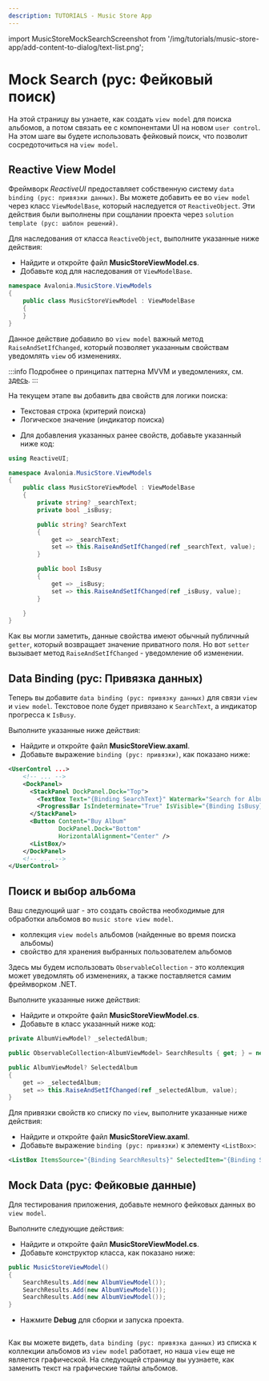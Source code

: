 ```yaml
---
description: TUTORIALS - Music Store App
---
```


import MusicStoreMockSearchScreenshot from '/img/tutorials/music-store-app/add-content-to-dialog/text-list.png';

# Mock Search (рус: Фейковый поиск)

На этой страницу вы узнаете, как создать `view model` для поиска альбомов, а потом связать ее с компонентами UI на новом `user control`.
На этом шаге вы будете использовать фейковый поиск, что позволит сосредоточиться на `view model`.

## Reactive View Model

Фреймворк _ReactiveUI_ предоставляет собственную систему `data binding (рус: привязки данных)`.
Вы можете добавить ее во `view model` через класс `ViewModelBase`,
который наследуется от `ReactiveObject`.
Эти действия были выполнены при сощлании проекта через `solution template (рус: шаблон решений)`.

Для наследования от класса `ReactiveObject`, выполните указанные ниже действия:

- Найдите и откройте файл **MusicStoreViewModel.cs**.
- Добавьте код для наследования от `ViewModelBase`.

```csharp
namespace Avalonia.MusicStore.ViewModels
{
    public class MusicStoreViewModel : ViewModelBase
    {
    }
}
```

Данное действие добавило во `view model` важный метод `RaiseAndSetIfChanged`,
который позволяет указанным свойствам уведомлять `view` об изменениях.

:::info
Подробнее о принципах паттерна MVVM и уведомлениях, см. [здесь](../../concepts/the-mvvm-pattern/).
:::

На текущем этапе вы добавить два свойств для логики поиска:

* Текстовая строка (критерий поиска)
* Логическое значение (индикатор поиска)

- Для добавления указанных ранее свойств, добавьте указанный ниже код:

```csharp
using ReactiveUI;

namespace Avalonia.MusicStore.ViewModels
{
    public class MusicStoreViewModel : ViewModelBase
    {
        private string? _searchText;
        private bool _isBusy;

        public string? SearchText
        {
            get => _searchText;
            set => this.RaiseAndSetIfChanged(ref _searchText, value);
        }

        public bool IsBusy
        {
            get => _isBusy;
            set => this.RaiseAndSetIfChanged(ref _isBusy, value);
        }

    }
}
```

Как вы могли заметить, данные свойства имеют обычный публичный `getter`, который возвращает значение приватного поля.
Но вот `setter` вызывает метод `RaiseAndSetIfChanged` - уведомление об изменении.

## Data Binding (рус: Привязка данных)

Теперь вы добавите `data binding (рус: привязку данных)` для связи `view` и `view model`.
Текстовое поле будет привязано к `SearchText`, а индикатор прогресса к `IsBusy`.

Выполните указанные ниже действия:

- Найдите и откройте файл **MusicStoreView.axaml**.
- Добавьте выражение `binding (рус: привязки)`, как показано ниже:

```xml
<UserControl ...>
    <!-- ... -->
    <DockPanel>
      <StackPanel DockPanel.Dock="Top">
        <TextBox Text="{Binding SearchText}" Watermark="Search for Albums...." />
        <ProgressBar IsIndeterminate="True" IsVisible="{Binding IsBusy}" />
      </StackPanel>
      <Button Content="Buy Album"
              DockPanel.Dock="Bottom"
              HorizontalAlignment="Center" />
      <ListBox/>
    </DockPanel>
    <!-- ... -->
</UserControl>
```

## Поиск и выбор альбома

Ваш следующий шаг - это создать свойства необходимые для обработки альбомов во `music store view model`.

* коллекция `view models` альбомов  (найденные во время поиска альбомы)
* свойство для хранения выбранных пользователем альбомов

Здесь мы будем использовать `ObservableCollection` - это коллекция может уведомлять об изменениях,
а также поставляется самим фреймворком .NET.

Выполните указанные ниже действия:

- Найдите и откройте файл **MusicStoreViewModel.cs**.
- Добавьте в класс указанный ниже код:

```csharp
private AlbumViewModel? _selectedAlbum;

public ObservableCollection<AlbumViewModel> SearchResults { get; } = new();

public AlbumViewModel? SelectedAlbum
{
    get => _selectedAlbum;
    set => this.RaiseAndSetIfChanged(ref _selectedAlbum, value);
}
```

Для привязки свойств ко списку по `view`, выполните указанные ниже действия:

- Найдите и откройте файл **MusicStoreView.axaml**.
- Добавьте выражение `binding (рус: привязки)` к элементу `<ListBox>`:

```xml
<ListBox ItemsSource="{Binding SearchResults}" SelectedItem="{Binding SelectedAlbum}" />
```

## Mock Data (рус: Фейковые данные)

Для тестирования приложения, добавьте немного фейковых данных во `view model`.

Выполните следующие действия:

- Найдите и откройте файл **MusicStoreViewModel.cs**.
- Добавьте конструктор класса, как показано ниже:

```csharp
public MusicStoreViewModel()
{
    SearchResults.Add(new AlbumViewModel());
    SearchResults.Add(new AlbumViewModel());
    SearchResults.Add(new AlbumViewModel());
}
```

- Нажмите **Debug** для сборки и запуска проекта.

<p><img className="image-medium-zoom" src={MusicStoreMockSearchScreenshot} alt="" /></p>

Как вы можете видеть, `data binding (рус: привязка данных)` из списка к коллекции альбомов из `view model` работает,
но наша `view` еще не является графической.
На следующей страницу вы уузнаете, как заменить текст на графические тайлы альбомов.
